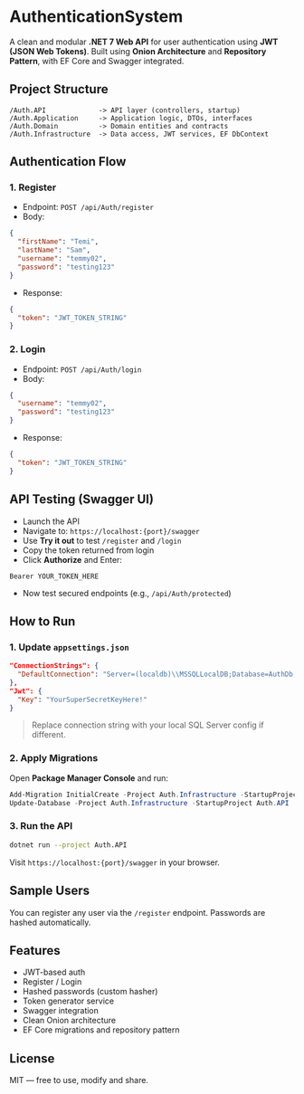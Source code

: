 # AuthenticationSystem

A clean and modular **.NET 7 Web API** for user authentication using **JWT (JSON Web Tokens)**. Built using **Onion Architecture** and **Repository Pattern**, with EF Core and Swagger integrated.


## Project Structure

```
/Auth.API             -> API layer (controllers, startup)
/Auth.Application     -> Application logic, DTOs, interfaces
/Auth.Domain          -> Domain entities and contracts
/Auth.Infrastructure  -> Data access, JWT services, EF DbContext
```

## Authentication Flow

### 1. **Register**
- Endpoint: `POST /api/Auth/register`
- Body:
```json
{
  "firstName": "Temi",
  "lastName": "Sam",
  "username": "temmy02",
  "password": "testing123"
}
```
- Response:
```json
{
  "token": "JWT_TOKEN_STRING"
}
```

### 2. **Login**
- Endpoint: `POST /api/Auth/login`
- Body:
```json
{
  "username": "temmy02",
  "password": "testing123"
}
```
- Response:
```json
{
  "token": "JWT_TOKEN_STRING"
}
```

## API Testing (Swagger UI)

- Launch the API
- Navigate to: `https://localhost:{port}/swagger`
- Use **Try it out** to test `/register` and `/login`
- Copy the token returned from login
- Click **Authorize** and Enter:
```
Bearer YOUR_TOKEN_HERE
```
- Now test secured endpoints (e.g., `/api/Auth/protected`)


## How to Run

### 1. Update `appsettings.json`

```json
"ConnectionStrings": {
  "DefaultConnection": "Server=(localdb)\\MSSQLLocalDB;Database=AuthDb;Trusted_Connection=True;"
},
"Jwt": {
  "Key": "YourSuperSecretKeyHere!"
}
```

> Replace connection string with your local SQL Server config if different.


### 2. Apply Migrations

Open **Package Manager Console** and run:

```powershell
Add-Migration InitialCreate -Project Auth.Infrastructure -StartupProject Auth.API
Update-Database -Project Auth.Infrastructure -StartupProject Auth.API
```

### 3. Run the API

```bash
dotnet run --project Auth.API
```

Visit `https://localhost:{port}/swagger` in your browser.


## Sample Users

You can register any user via the `/register` endpoint. Passwords are hashed automatically.


## Features

- JWT-based auth
- Register / Login
- Hashed passwords (custom hasher)
- Token generator service
- Swagger integration
- Clean Onion architecture
- EF Core migrations and repository pattern


## License

MIT — free to use, modify and share.
